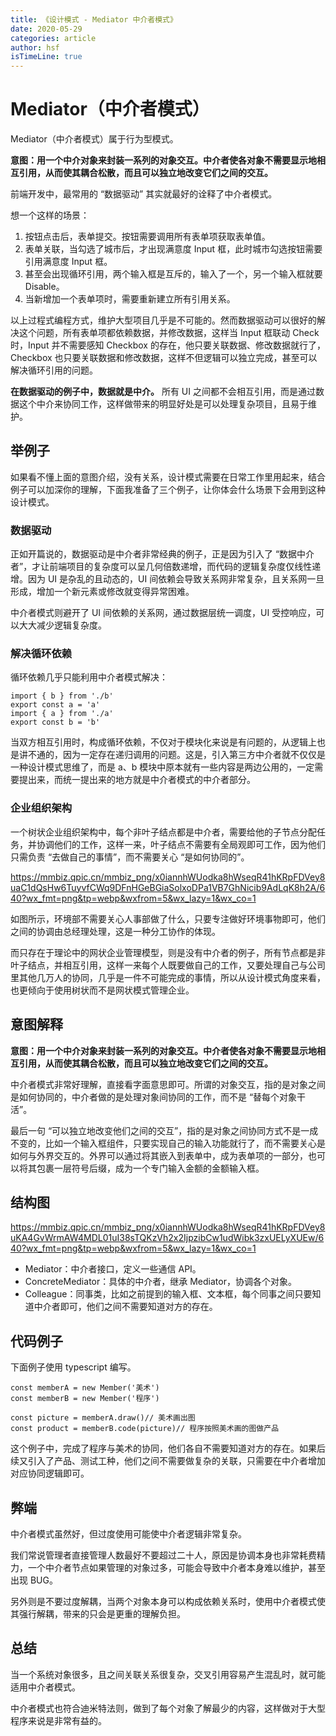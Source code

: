 ```yaml
---
title: 《设计模式 - Mediator 中介者模式》
date: 2020-05-29
categories: article
author: hsf
isTimeLine: true
---
```


# **Mediator（中介者模式）**

Mediator（中介者模式）属于行为型模式。

**意图：用一个中介对象来封装一系列的对象交互。中介者使各对象不需要显示地相互引用，从而使其耦合松散，而且可以独立地改变它们之间的交互。**

前端开发中，最常用的 “数据驱动” 其实就最好的诠释了中介者模式。

想一个这样的场景：

1. 按钮点击后，表单提交。按钮需要调用所有表单项获取表单值。
2. 表单关联，当勾选了城市后，才出现满意度 Input 框，此时城市勾选按钮需要引用满意度 Input 框。
3. 甚至会出现循环引用，两个输入框是互斥的，输入了一个，另一个输入框就要 Disable。
4. 当新增加一个表单项时，需要重新建立所有引用关系。

以上过程式编程方式，维护大型项目几乎是不可能的。然而数据驱动可以很好的解决这个问题，所有表单项都依赖数据，并修改数据，这样当 Input 框联动 Check 时，Input 并不需要感知 Checkbox 的存在，他只要关联数据、修改数据就行了，Checkbox 也只要关联数据和修改数据，这样不但逻辑可以独立完成，甚至可以解决循环引用的问题。

**在数据驱动的例子中，数据就是中介。** 所有 UI 之间都不会相互引用，而是通过数据这个中介来协同工作，这样做带来的明显好处是可以处理复杂项目，且易于维护。

## **举例子**

如果看不懂上面的意图介绍，没有关系，设计模式需要在日常工作里用起来，结合例子可以加深你的理解，下面我准备了三个例子，让你体会什么场景下会用到这种设计模式。

### **数据驱动**

正如开篇说的，数据驱动是中介者非常经典的例子，正是因为引入了 “数据中介者”，才让前端项目的复杂度可以呈几何倍数递增，而代码的逻辑复杂度仅线性递增。因为 UI 是杂乱的且动态的，UI 间依赖会导致关系网非常复杂，且关系网一旦形成，增加一个新元素或修改就变得异常困难。

中介者模式则避开了 UI 间依赖的关系网，通过数据层统一调度，UI 受控响应，可以大大减少逻辑复杂度。

### **解决循环依赖**

循环依赖几乎只能利用中介者模式解决：

```
import { b } from './b'
export const a = 'a'
import { a } from './a'
export const b = 'b'
```

当双方相互引用时，构成循环依赖，不仅对于模块化来说是有问题的，从逻辑上也是讲不通的，因为一定存在递归调用的问题。这是，引入第三方中介者就不仅仅是一种设计模式思维了，而是 a、b 模块中原本就有一些内容是两边公用的，一定需要提出来，而统一提出来的地方就是中介者模式的中介者部分。

### **企业组织架构**

一个树状企业组织架构中，每个非叶子结点都是中介者，需要给他的子节点分配任务，并协调他们的工作，这样一来，叶子结点不需要有全局观即可工作，因为他们只需负责 “去做自己的事情”，而不需要关心 “是如何协同的”。

https://mmbiz.qpic.cn/mmbiz_png/x0iannhWUodka8hWseqR41hKRpFDVey8uaC1dQsHw6TuyvfCWq9DFnHGeBGiaSolxoDPa1VB7GhNicib9AdLqK8h2A/640?wx_fmt=png&tp=webp&wxfrom=5&wx_lazy=1&wx_co=1

如图所示，环境部不需要关心人事部做了什么，只要专注做好环境事物即可，他们之间的协调由总经理处理，这是一种分工协作的体现。

而只存在于理论中的网状企业管理模型，则是没有中介者的例子，所有节点都是非叶子结点，并相互引用，这样一来每个人既要做自己的工作，又要处理自己与公司里其他几万人的协同，几乎是一件不可能完成的事情，所以从设计模式角度来看，也更倾向于使用树状而不是网状模式管理企业。

## **意图解释**

**意图：用一个中介对象来封装一系列的对象交互。中介者使各对象不需要显示地相互引用，从而使其耦合松散，而且可以独立地改变它们之间的交互。**

中介者模式非常好理解，直接看字面意思即可。所谓的对象交互，指的是对象之间是如何协同的，中介者做的是处理对象间协同的工作，而不是 “替每个对象干活”。

最后一句 “可以独立地改变他们之间的交互”，指的是对象之间协同方式不是一成不变的，比如一个输入框组件，只要实现自己的输入功能就行了，而不需要关心是如何与外界交互的。外界可以通过将其嵌入到表单中，成为表单项的一部分，也可以将其包裹一层符号后缀，成为一个专门输入金额的金额输入框。

## **结构图**

https://mmbiz.qpic.cn/mmbiz_png/x0iannhWUodka8hWseqR41hKRpFDVey8uKA4GvWrmAW4MDL01uI38sTQKzVh2x2IjpzibCw1udWibk3zxUELyXUEw/640?wx_fmt=png&tp=webp&wxfrom=5&wx_lazy=1&wx_co=1

- Mediator：中介者接口，定义一些通信 API。
- ConcreteMediator：具体的中介者，继承 Mediator，协调各个对象。
- Colleague：同事类，比如之前提到的输入框、文本框，每个同事之间只要知道中介者即可，他们之间不需要知道对方的存在。

## **代码例子**

下面例子使用 typescript 编写。

```
const memberA = new Member('美术')
const memberB = new Member('程序')

const picture = memberA.draw()// 美术画出图
const product = memberB.code(picture)// 程序按照美术画的图做产品
```

这个例子中，完成了程序与美术的协同，他们各自不需要知道对方的存在。如果后续又引入了产品、测试工种，他们之间不需要做复杂的关联，只需要在中介者增加对应协同逻辑即可。

## **弊端**

中介者模式虽然好，但过度使用可能使中介者逻辑非常复杂。

我们常说管理者直接管理人数最好不要超过二十人，原因是协调本身也非常耗费精力，一个中介者节点如果管理的对象过多，可能会导致中介者本身难以维护，甚至出现 BUG。

另外则是不要过度解耦，当两个对象本身可以构成依赖关系时，使用中介者模式使其强行解耦，带来的只会是更重的理解负担。

## **总结**

当一个系统对象很多，且之间关联关系很复杂，交叉引用容易产生混乱时，就可能适用中介者模式。

中介者模式也符合迪米特法则，做到了每个对象了解最少的内容，这样做对于大型程序来说是非常有益的。



